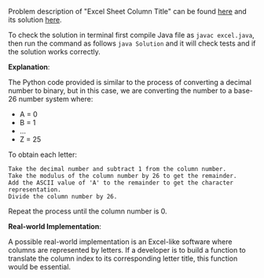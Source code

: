 Problem description of "Excel Sheet Column Title" can be found [here](https://leetcode.com/problems/excel-sheet-column-title/description/) and its solution [here](https://github.com/aurimas13/Solutions-To-Problems/blob/main/LeetCode/Java%20Solutions/Excel%20Sheet%20Column%20Title/excel.java).

To check the solution in terminal first compile Java file as `javac excel.java`, then run the command as follows `java Solution` and it will check tests and if the solution works correctly.

**Explanation**:

The Python code provided is similar to the process of converting a decimal number to binary, but in this case, we are converting the number to a base-26 number system where:

- A = 0
- B = 1
- ...
- Z = 25

To obtain each letter:

    Take the decimal number and subtract 1 from the column number.
    Take the modulus of the column number by 26 to get the remainder.
    Add the ASCII value of 'A' to the remainder to get the character representation.
    Divide the column number by 26.

Repeat the process until the column number is 0.

**Real-world Implementation**:

A possible real-world implementation is an Excel-like software where columns are represented by letters. If a developer is to build a function to translate the column index to its corresponding letter title, this function would be essential.